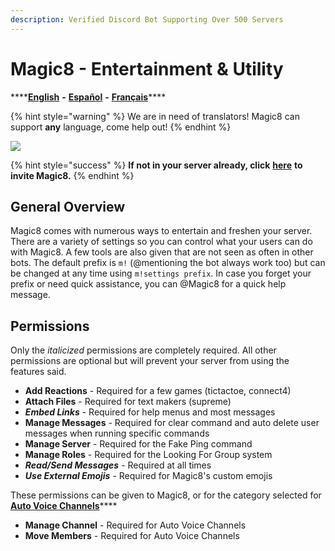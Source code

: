 ```yaml
---
description: Verified Discord Bot Supporting Over 500 Servers
---
```


# Magic8 - Entertainment & Utility

\*\*\*\*[**English**](https://docs.magic8.xyz/v/en/) **-** [**Español**](https://docs.magic8.xyz/v/es/) **-** [**Français**](https://docs.magic8.xyz/v/fr/)\*\*\*\*

{% hint style="warning" %}
We are in need of translators! Magic8 can support **any** language, come help out!
{% endhint %}

![](https://top.gg/api/widget/484148705507934208.svg)

{% hint style="success" %}
**If not in your server already, click** [**here**](https://discord.com/oauth2/authorize?client_id=484148705507934208&scope=bot&permissions=1879436400) **to invite Magic8.**
{% endhint %}

## General Overview

Magic8 comes with numerous ways to entertain and freshen your server. There are a variety of settings so you can control what your users can do with Magic8. A few tools are also given that are not seen as often in other bots. The default prefix is `m!` \(@mentioning the bot always work too\) but can be changed at any time using `m!settings prefix`. In case you forget your prefix or need quick assistance, you can @Magic8 for a quick help message.

## Permissions

Only the _italicized_ permissions are completely required. All other permissions are optional but will prevent your server from using the features said.

* **Add Reactions** - Required for a few games \(tictactoe, connect4\)
* **Attach Files** - Required for text makers \(supreme\)
* _**Embed Links**_ - Required for help menus and most messages
* **Manage Messages** - Required for clear command and auto delete user messages when running specific commands
* **Manage Server** - Required for the Fake Ping command
* **Manage Roles** - Required for the Looking For Group system
* _**Read/Send Messages**_ - Required at all times
* _**Use External Emojis**_ - Required for Magic8's custom emojis

These permissions can be given to Magic8, or for the category selected for [**Auto Voice Channels**](commands/administrator/#auto-voice-channels)\*\*\*\*

* **Manage Channel** - Required for Auto Voice Channels
* **Move Members** - Required for Auto Voice Channels

